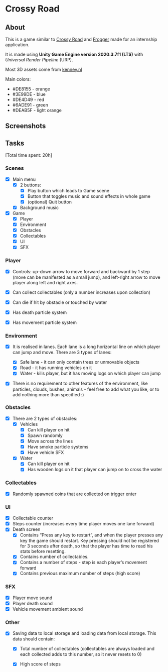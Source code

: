 # Crossy Road

## About
This is a game similar to [Crossy Road](https://play.google.com/store/apps/details?id=com.yodo1.crossyroad&hl=en&gl=US) and [Frogger](https://en.wikipedia.org/wiki/Frogger) made for an internship application.

It is made using **Unity Game Engine version 2020.3.7f1 (LTS)** with *Universal Render Pipeline* (URP).

Most 3D assets come from [kenney.nl](https://kenney.nl/)

Main colors:
- #DE8155 - orange
- #3E99DE - blue 
- #DE4D49 - red
- #6ADE91 - green
- #DEAB5F - light orange

## Screenshots

## Tasks
[Total time spent: 20h]
### Scenes
- [X] Main menu 
  - [X] 2 buttons:
    - [X] Play button which leads to Game scene
    - [X] Button that toggles music and sound effects in whole game
    - [x] (optional) Quit button
  - [X] Background music
- [x] Game
  - [X] Player
  - [X] Environment
  - [X] Obstacles
  - [X] Collectables
  - [x] UI
  - [x] SFX

### Player
- [X] Controls: up-down arrow to move forward and backward by 1 step (move can be manifested as a small jump), and left-right arrow to move player along left and right axes.
- [X] Can collect collectables (only a number increases upon collection)
- [X] Can die if hit by obstacle or touched by water
- [X] Has death particle system
- [X] Has movement particle system


### Environment
- [X] It is realised in lanes. Each lane is a long horizontal line on which player can jump and move. There are 3 types of lanes: 
  - [X] Safe lane - it can only contain trees or unmovable objects
  - [X] Road - it has running vehicles on it
  - [X] Water - kills player, but it has moving logs on which player can jump
- [X] There is no requirement to other features of the environment, like particles, clouds, bushes, animals - feel free to add what you like, or to add nothing more than specified :)


### Obstacles
- [X] There are 2 types of obstacles:
  - [X] Vehicles 
    - [X] Can kill player on hit
    - [X] Spawn randomly
    - [X] Move across the lines
    - [X] Have smoke particle systems
    - [X] Have vehicle SFX
  - [X] Water 
    - [X] Can kill player on hit
    - [X] Has wooden logs on it that player can jump on to cross the water

### Collectables
- [X] Randomly spawned coins that are collected on trigger enter

### UI
- [X] Collectable counter 
- [X] Steps counter (increases every time player moves one lane forward) 
- [X] Death screen
  - [X] Contains “Press any key to restart”, and when the player presses any key the game should restart. Key pressing should not be registered for 3 seconds after death, so that the player has time to read his stats before resetting.
  - [X] Contains number of collectables.
  - [X] Contains a number of steps - step is each player’s movement forward
  - [X] Contains previous maximum number of steps (high score)

### SFX
- [X] Player move sound
- [X] Player death sound 
- [X] Vehicle movement ambient sound

### Other
- [X] Saving data to local storage and loading data from local storage. This data should contain: 
  - [X] Total number of collectables (collectables are always loaded and each collected adds to this number, so it never resets to 0)
  - [X] High score of steps

